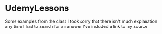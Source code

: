# UdemyLessons
Some examples from the class I took
sorry that there isn't much explanation
any time I had to search for an answer
I've included a link to my source
